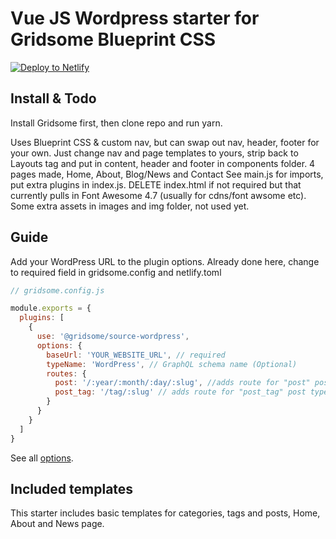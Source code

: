 # Vue JS Wordpress starter for Gridsome Blueprint CSS

[![Deploy to Netlify](https://www.netlify.com/img/deploy/button.svg)](https://app.netlify.com/start/deploy?repository=https://github.com/gridsome/gridsome-starter-wordpress)


## Install & Todo
Install Gridsome first, then clone repo and run yarn.

Uses Blueprint CSS & custom nav, but can swap out nav, header, footer for your own.
Just change nav and page templates to yours, strip back to Layouts tag and put in content, header and footer in components folder.
4 pages made, Home, About, Blog/News and Contact
See main.js for imports, put extra plugins in index.js.  DELETE index.html if not required but that currently pulls in Font Awesome 4.7 (usually for cdns/font awsome etc). Some extra assets in images and img folder, not used yet.

## Guide

Add your WordPress URL to the plugin options. Already done here, change to required field in gridsome.config and netlify.toml

```js
// gridsome.config.js

module.exports = {
  plugins: [
    {
      use: '@gridsome/source-wordpress',
      options: {
        baseUrl: 'YOUR_WEBSITE_URL', // required
        typeName: 'WordPress', // GraphQL schema name (Optional)
        routes: {
          post: '/:year/:month/:day/:slug', //adds route for "post" post type (Optional)
          post_tag: '/tag/:slug' // adds route for "post_tag" post type (Optional)
        }
      }
    }
  ]
}

```

See all [options](https://gridsome.org/plugins/@gridsome/source-wordpress).

## Included templates

This starter includes basic templates for categories, tags and posts, Home, About and News page.
